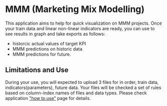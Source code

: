 # MMM (Marketing Mix Modelling) 
This application aims to help for quick visualization on MMM projects. 
Once your train data and linear non-linear indicators are ready, you can use to see results in graph and take exports as follows: 
  - historcic actual values of target KPI 
  - MMM predictions on historic data 
  - MMM predictions for future.  

## Limitations and Use 
During your use, you will expected to upload 3 files for in order, train data, indicators(parameters), future data. 
Your files will be checked a set of rules based on column-index names of files and data types. Please check application <a href = "https://tmuratc-streamlitmmm-db-8l12uh.streamlit.app/How_To_Use"> "how to use"</a> page for details.
 
 
